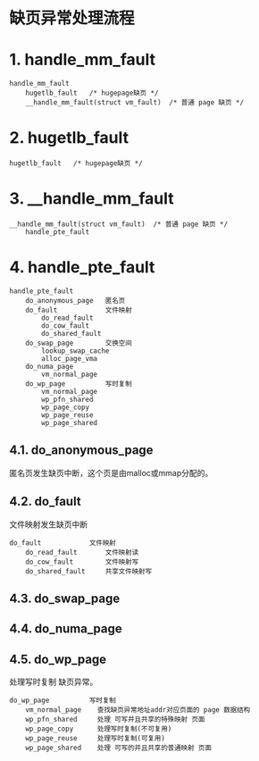 缺页异常处理流程
===============


# 1. handle_mm_fault

```
handle_mm_fault
	hugetlb_fault	/* hugepage缺页 */
    __handle_mm_fault(struct vm_fault)	/* 普通 page 缺页 */
```

# 2. hugetlb_fault

```
hugetlb_fault	/* hugepage缺页 */
```

# 3. __handle_mm_fault

```
__handle_mm_fault(struct vm_fault)	/* 普通 page 缺页 */
    handle_pte_fault
```

# 4. handle_pte_fault

```
handle_pte_fault
    do_anonymous_page   匿名页
    do_fault            文件映射
        do_read_fault
        do_cow_fault
        do_shared_fault
    do_swap_page        交换空间
        lookup_swap_cache
        alloc_page_vma
    do_numa_page
        vm_normal_page
    do_wp_page          写时复制
        vm_normal_page
        wp_pfn_shared
        wp_page_copy
        wp_page_reuse
        wp_page_shared
```

## 4.1. do_anonymous_page

匿名页发生缺页中断，这个页是由malloc或mmap分配的。

## 4.2. do_fault

文件映射发生缺页中断

```
do_fault            文件映射
    do_read_fault       文件映射读
    do_cow_fault        文件映射写
    do_shared_fault     共享文件映射写
```

## 4.3. do_swap_page

## 4.4. do_numa_page

## 4.5. do_wp_page

处理写时复制 缺页异常。

```
do_wp_page          写时复制
    vm_normal_page    查找缺页异常地址addr对应页面的 page 数据结构
    wp_pfn_shared     处理 可写并且共享的特殊映射 页面
    wp_page_copy      处理写时复制(不可复用)
    wp_page_reuse     处理写时复制(可复用)
    wp_page_shared    处理 可写的并且共享的普通映射 页面
```





